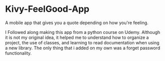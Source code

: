# Kivy-FeelGood-App
A mobile app that gives you a quote depending on how you're feeling.

I Followed along making this app from a python course on Udemy. Although it is not my original idea, it helped me to understand how to organize a project, the use of classes,
and learning to read documentation when using a new library. The only thing that i added on my own was a forget password functionality.
